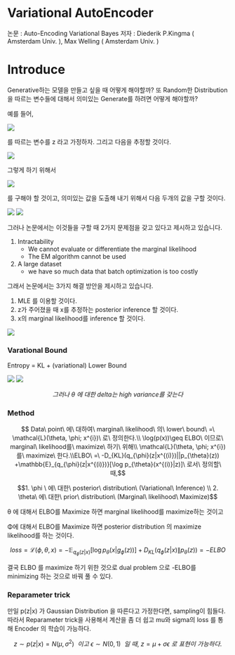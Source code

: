 # Variational AutoEncoder

논문 : Auto-Encoding Variational Bayes
저자 : Diederik P.Kingma ( Amsterdam Univ. ), Max Welling ( Amsterdam Univ. )

# Introduce

Generative하는 모델을 만들고 싶을 때 어떻게 해야할까?
또 Random한 Distribution을 따르는 변수들에 대해서 의미있는 Generate를 하려면 어떻게 해야할까?

예를 들어,

<img src="https://latex.codecogs.com/svg.latex?\;z{\sim}N(0,1)">

를 따르는 변수를 z 라고 가정하자. 그리고 다음을 추정할 것이다.

<img src="https://latex.codecogs.com/svg.latex?\;p_{\theta^{*}}(x)">

그렇게 하기 위해서 

<img src="https://latex.codecogs.com/svg.latex?\;p_{\theta}(x|z)">

를 구해야 할 것이고, 의미있는 값을 도출해 내기 위해서 다음 두개의 값을 구할 것이다.

<img src="https://latex.codecogs.com/svg.latex?\;(prior)\,\,\,p_{\theta}(x)=\int{p_\theta}(z){p_\theta}(x|z)">
<img src="https://latex.codecogs.com/svg.latex?\;(postrior)\,\,p_{\theta}(z|x)=\frac{p_{\theta}(x|z)p_{\theta}(z)}{p_{\theta}(x)}">

그러나 논문에서는 이것들을 구할 때 2가지 문제점을 갖고 있다고 제시하고 있습니다.

1. Intractability
   - We cannot evaluate or differentiate the marginal likelihood
   - The EM algorithm cannot be used
2. A large dataset
   - we have so much data that batch optimization is too costly

그래서 논문에서는 3가지 해결 방안을 제시하고 있습니다.

1. MLE 를 이용할 것이다.
2. z가 주어졌을 때 x를 추정하는 posterior inference 할 것이다.
3. x의 marginal likelihood를 inference 할 것이다.

<img src="https://latex.codecogs.com/svg.latex?\;{\Rightarrow}\tilde{z}{\sim}q_{\phi}(z|x)를\,정의해서\,z\,에\,대한\,posterior\,inference\,할\,것\,이다.">

### Varational Bound

Entropy = KL + (variational) Lower Bound

<img src="https://latex.codecogs.com/svg.latex?\;{\log}p_{\theta}(x^{(i)})=D_{KL}(q_{\phi}(z{\vert}x^{(i)}){\vert}{\vert}p_{\theta}(z{\vert}x ^{(i)}))+\mathcal{L}({\theta},{\phi};x^{(i)})">

<img src="https://latex.codecogs.com/svg.latex?\;에서\,{\theta},{\phi}에\,대한\,\mathcal{L}({\theta},{\phi};x^{(i)})의{\delta}를\,구하고\,싶다.">

$$      그러나\ \theta \ 에\ 대한\  delta 는\  high\ variance를\ 갖는다$$

### Method

$$ Data\ point\ 에\ 대하여\ marginal\ likelihood\ 의\ lower\ bound\ =\ \mathcal{L}(\theta, \phi; x^{i})\ 로\ 정의한다.\\   \log(p(x))\geq ELBO\ 이므로\ marginal\ likelihood를\ maximize\ 하기\ 위해\\ \mathcal{L}(\theta, \phi; x^{i})를\ maximize\ 한다.\\ELBO\ =\ -D_{KL}(q_{\phi}(z|x^{(i)})||p_{\theta}(z)) +\mathbb{E}_{q_{\phi}(z|x^{(i)})}[\log p_{\theta}(x^{(i)}|z)]\ 로서\ 정의할\ 때,$$

$$1. \phi \ 에\  대한\ posterior\ distribution\ (Variational\ Inference) \\ 2. \theta\ 에\ 대한\ prior\ distribution\ (Marginal\ likelihood\ Maximize)$$

θ 에 대해서 ELBO를 Maximize 하면 marginal likelihood를 maximize하는 것이고

Φ에 대해서 ELBO를 Maximize 하면 posterior distribution 의 maximize likelihood를 하는 것이다.

$$loss = \mathcal L(\phi, \theta,x) = -\mathbb E_{q_{\phi}(z|x)}[\log p_{\theta}(x|g_{\phi}(z))]+D_{KL}(q_{\phi}(z|x)\|p_{\theta}(z))=-ELBO$$

결국 ELBO 를 maximize 하기 위한 것으로 dual problem 으로 -ELBO를 minimizing 하는 것으로 바꿔 풀 수 있다.

### Reparameter trick

만일 p(z|x) 가 Gaussian Distribution 을 따른다고 가정한다면, sampling이 힘들다. 따라서 Reparameter trick을 사용해서 계산을 좀 더 쉽고 mu와 sigma의 loss 를 통해 Encoder 의 학습이 가능하다.

$$z \sim p(z|x)= N(\mu, \sigma^2)\ \ 이고\  \epsilon \sim N(0,1)\ \ 일\ 때,\ z=\mu+\sigma\epsilon\ 로 \ 표현이\ 가능하다.$$
